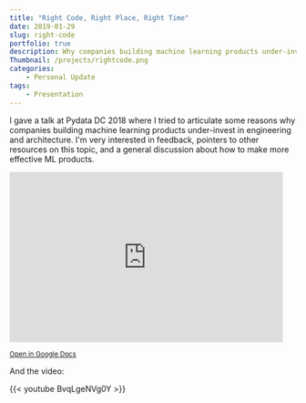 ```yaml
---
title: "Right Code, Right Place, Right Time"
date: 2019-01-29
slug: right-code
portfolio: true
description: Why companies building machine learning products under-invest in engineering and architecture.
Thumbnail: /projects/rightcode.png
categories:
    - Personal Update
tags:
    - Presentation
---
```


I gave a talk at Pydata DC 2018 where I tried to articulate some reasons why companies building machine 
learning products under-invest in engineering and architecture.
I'm very interested in feedback, pointers to other resources on this topic, and a general 
discussion about how to make more effective ML products.

<iframe src="https://docs.google.com/presentation/d/e/2PACX-1vShM7kGP4WIWtr545IRMv2viQ_xpsn2ouAdYvo1yWuP5EmIWk3wYapKBWMjqua4bRwdeKHFHsz0qPSe/embed?start=false&loop=false&delayms=10000" frameborder="0" width="480" height="299" allowfullscreen="true" mozallowfullscreen="true" webkitallowfullscreen="true"></iframe>

<small>[Open in Google Docs](https://docs.google.com/presentation/d/1CUfrWaET5cepR9KUXHMe9ChbenEaRAS-9KNyTxAb_HM/edit?usp=sharing)</small>

And the video:

{{< youtube BvqLgeNVg0Y >}}
